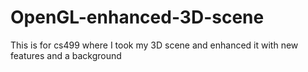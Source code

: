 # OpenGL-enhanced-3D-scene
This is for cs499 where I took my 3D scene and enhanced it with new features and a background
